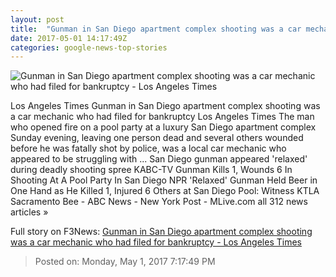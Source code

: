 ```yaml
---
layout: post
title:  "Gunman in San Diego apartment complex shooting was a car mechanic who had filed for bankruptcy - Los Angeles Times"
date: 2017-05-01 14:17:49Z
categories: google-news-top-stories
---
```


![Gunman in San Diego apartment complex shooting was a car mechanic who had filed for bankruptcy - Los Angeles Times](http://www.trbimg.com/img-59075545/turbine/la-me-ln-san-diego-apartments-shooter-20170501)

Los Angeles Times Gunman in San Diego apartment complex shooting was a car mechanic who had filed for bankruptcy Los Angeles Times The man who opened fire on a pool party at a luxury San Diego apartment complex Sunday evening, leaving one person dead and several others wounded before he was fatally shot by police, was a local car mechanic who appeared to be struggling with ... San Diego gunman appeared 'relaxed' during deadly shooting spree KABC-TV Gunman Kills 1, Wounds 6 In Shooting At A Pool Party In San Diego NPR 'Relaxed' Gunman Held Beer in One Hand as He Killed 1, Injured 6 Others at San Diego Pool: Witness KTLA Sacramento Bee - ABC News - New York Post - MLive.com all 312 news articles »


Full story on F3News: [Gunman in San Diego apartment complex shooting was a car mechanic who had filed for bankruptcy - Los Angeles Times](http://www.f3nws.com/n/PkTNpG)

> Posted on: Monday, May 1, 2017 7:17:49 PM
